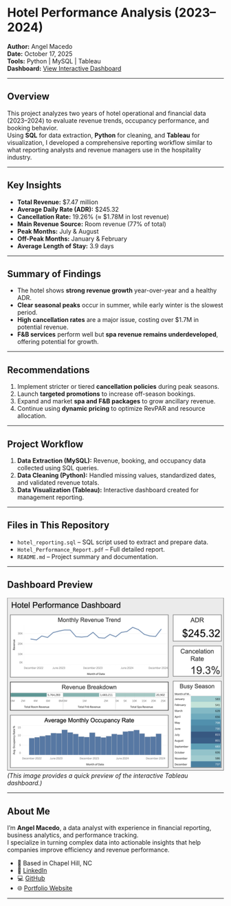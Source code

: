 # Hotel Performance Analysis (2023–2024)

**Author:** Angel Macedo  
**Date:** October 17, 2025  
**Tools:** Python | MySQL | Tableau  
**Dashboard:** [View Interactive Dashboard](https://public.tableau.com/app/profile/angel.macedo/viz/AngelMacedo/Dashboard1)

---

## Overview
This project analyzes two years of hotel operational and financial data (2023–2024) to evaluate revenue trends, occupancy performance, and booking behavior.  
Using **SQL** for data extraction, **Python** for cleaning, and **Tableau** for visualization, I developed a comprehensive reporting workflow similar to what reporting analysts and revenue managers use in the hospitality industry.

---

## Key Insights
- **Total Revenue:** $7.47 million  
- **Average Daily Rate (ADR):** $245.32  
- **Cancellation Rate:** 19.26% (≈ $1.78M in lost revenue)  
- **Main Revenue Source:** Room revenue (77% of total)  
- **Peak Months:** July & August  
- **Off-Peak Months:** January & February  
- **Average Length of Stay:** 3.9 days  

---

## Summary of Findings
- The hotel shows **strong revenue growth** year-over-year and a healthy ADR.  
- **Clear seasonal peaks** occur in summer, while early winter is the slowest period.  
- **High cancellation rates** are a major issue, costing over $1.7M in potential revenue.  
- **F&B services** perform well but **spa revenue remains underdeveloped**, offering potential for growth.  

---

## Recommendations
1. Implement stricter or tiered **cancellation policies** during peak seasons.  
2. Launch **targeted promotions** to increase off-season bookings.  
3. Expand and market **spa and F&B packages** to grow ancillary revenue.  
4. Continue using **dynamic pricing** to optimize RevPAR and resource allocation.  

---

## Project Workflow
1. **Data Extraction (MySQL):** Revenue, booking, and occupancy data collected using SQL queries.  
2. **Data Cleaning (Python):** Handled missing values, standardized dates, and validated revenue totals.  
3. **Data Visualization (Tableau):** Interactive dashboard created for management reporting.

---

## Files in This Repository
- `hotel_reporting.sql` – SQL script used to extract and prepare data.  
- `Hotel_Performance_Report.pdf` – Full detailed report.  
- `README.md` – Project summary and documentation.  

---

## Dashboard Preview
![Dashboard Screenshot](hotel_reporting_screenshot.png)  
*(This image provides a quick preview of the interactive Tableau dashboard.)*

---

## About Me
I’m **Angel Macedo**, a data analyst with experience in financial reporting, business analytics, and performance tracking.  
I specialize in turning complex data into actionable insights that help companies improve efficiency and revenue performance.  

- 📍 Based in Chapel Hill, NC  
- 💼 [LinkedIn](https://linkedin.com/in/angelr-macedo)  
- 💻 [GitHub](https://github.com/angelrmacedo1)  
- 🌐 [Portfolio Website](https://angel-macedo-data-analyst-portfolio.lovable.app)

---

